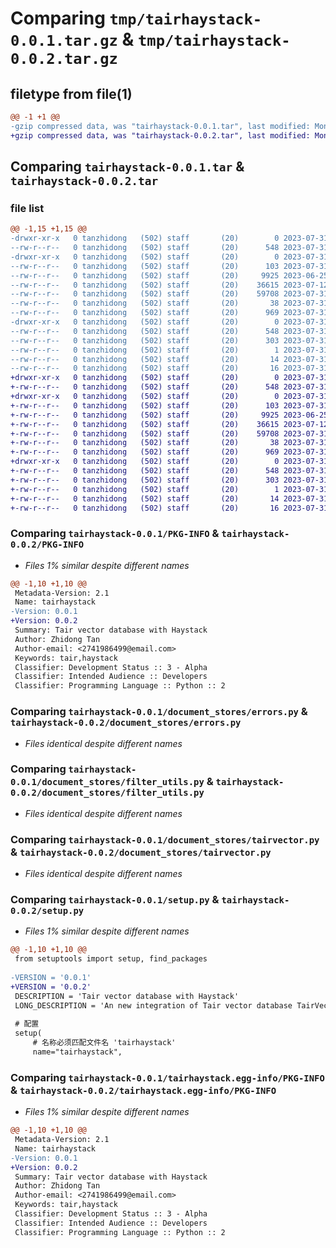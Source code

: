 # Comparing `tmp/tairhaystack-0.0.1.tar.gz` & `tmp/tairhaystack-0.0.2.tar.gz`

## filetype from file(1)

```diff
@@ -1 +1 @@
-gzip compressed data, was "tairhaystack-0.0.1.tar", last modified: Mon Jul 31 02:13:23 2023, max compression
+gzip compressed data, was "tairhaystack-0.0.2.tar", last modified: Mon Jul 31 03:35:14 2023, max compression
```

## Comparing `tairhaystack-0.0.1.tar` & `tairhaystack-0.0.2.tar`

### file list

```diff
@@ -1,15 +1,15 @@
-drwxr-xr-x   0 tanzhidong   (502) staff       (20)        0 2023-07-31 02:13:23.772782 tairhaystack-0.0.1/
--rw-r--r--   0 tanzhidong   (502) staff       (20)      548 2023-07-31 02:13:23.772532 tairhaystack-0.0.1/PKG-INFO
-drwxr-xr-x   0 tanzhidong   (502) staff       (20)        0 2023-07-31 02:13:23.770434 tairhaystack-0.0.1/document_stores/
--rw-r--r--   0 tanzhidong   (502) staff       (20)      103 2023-07-31 02:04:50.000000 tairhaystack-0.0.1/document_stores/__init__.py
--rw-r--r--   0 tanzhidong   (502) staff       (20)     9925 2023-06-25 12:03:04.000000 tairhaystack-0.0.1/document_stores/errors.py
--rw-r--r--   0 tanzhidong   (502) staff       (20)    36615 2023-07-12 02:42:17.000000 tairhaystack-0.0.1/document_stores/filter_utils.py
--rw-r--r--   0 tanzhidong   (502) staff       (20)    59708 2023-07-31 02:03:42.000000 tairhaystack-0.0.1/document_stores/tairvector.py
--rw-r--r--   0 tanzhidong   (502) staff       (20)       38 2023-07-31 02:13:23.772889 tairhaystack-0.0.1/setup.cfg
--rw-r--r--   0 tanzhidong   (502) staff       (20)      969 2023-07-31 02:10:17.000000 tairhaystack-0.0.1/setup.py
-drwxr-xr-x   0 tanzhidong   (502) staff       (20)        0 2023-07-31 02:13:23.772051 tairhaystack-0.0.1/tairhaystack.egg-info/
--rw-r--r--   0 tanzhidong   (502) staff       (20)      548 2023-07-31 02:13:23.000000 tairhaystack-0.0.1/tairhaystack.egg-info/PKG-INFO
--rw-r--r--   0 tanzhidong   (502) staff       (20)      303 2023-07-31 02:13:23.000000 tairhaystack-0.0.1/tairhaystack.egg-info/SOURCES.txt
--rw-r--r--   0 tanzhidong   (502) staff       (20)        1 2023-07-31 02:13:23.000000 tairhaystack-0.0.1/tairhaystack.egg-info/dependency_links.txt
--rw-r--r--   0 tanzhidong   (502) staff       (20)       14 2023-07-31 02:13:23.000000 tairhaystack-0.0.1/tairhaystack.egg-info/requires.txt
--rw-r--r--   0 tanzhidong   (502) staff       (20)       16 2023-07-31 02:13:23.000000 tairhaystack-0.0.1/tairhaystack.egg-info/top_level.txt
+drwxr-xr-x   0 tanzhidong   (502) staff       (20)        0 2023-07-31 03:35:14.796313 tairhaystack-0.0.2/
+-rw-r--r--   0 tanzhidong   (502) staff       (20)      548 2023-07-31 03:35:14.796151 tairhaystack-0.0.2/PKG-INFO
+drwxr-xr-x   0 tanzhidong   (502) staff       (20)        0 2023-07-31 03:35:14.794482 tairhaystack-0.0.2/document_stores/
+-rw-r--r--   0 tanzhidong   (502) staff       (20)      103 2023-07-31 02:04:50.000000 tairhaystack-0.0.2/document_stores/__init__.py
+-rw-r--r--   0 tanzhidong   (502) staff       (20)     9925 2023-06-25 12:03:04.000000 tairhaystack-0.0.2/document_stores/errors.py
+-rw-r--r--   0 tanzhidong   (502) staff       (20)    36615 2023-07-12 02:42:17.000000 tairhaystack-0.0.2/document_stores/filter_utils.py
+-rw-r--r--   0 tanzhidong   (502) staff       (20)    59708 2023-07-31 02:03:42.000000 tairhaystack-0.0.2/document_stores/tairvector.py
+-rw-r--r--   0 tanzhidong   (502) staff       (20)       38 2023-07-31 03:35:14.796359 tairhaystack-0.0.2/setup.cfg
+-rw-r--r--   0 tanzhidong   (502) staff       (20)      969 2023-07-31 03:34:12.000000 tairhaystack-0.0.2/setup.py
+drwxr-xr-x   0 tanzhidong   (502) staff       (20)        0 2023-07-31 03:35:14.795956 tairhaystack-0.0.2/tairhaystack.egg-info/
+-rw-r--r--   0 tanzhidong   (502) staff       (20)      548 2023-07-31 03:35:14.000000 tairhaystack-0.0.2/tairhaystack.egg-info/PKG-INFO
+-rw-r--r--   0 tanzhidong   (502) staff       (20)      303 2023-07-31 03:35:14.000000 tairhaystack-0.0.2/tairhaystack.egg-info/SOURCES.txt
+-rw-r--r--   0 tanzhidong   (502) staff       (20)        1 2023-07-31 03:35:14.000000 tairhaystack-0.0.2/tairhaystack.egg-info/dependency_links.txt
+-rw-r--r--   0 tanzhidong   (502) staff       (20)       14 2023-07-31 03:35:14.000000 tairhaystack-0.0.2/tairhaystack.egg-info/requires.txt
+-rw-r--r--   0 tanzhidong   (502) staff       (20)       16 2023-07-31 03:35:14.000000 tairhaystack-0.0.2/tairhaystack.egg-info/top_level.txt
```

### Comparing `tairhaystack-0.0.1/PKG-INFO` & `tairhaystack-0.0.2/PKG-INFO`

 * *Files 1% similar despite different names*

```diff
@@ -1,10 +1,10 @@
 Metadata-Version: 2.1
 Name: tairhaystack
-Version: 0.0.1
+Version: 0.0.2
 Summary: Tair vector database with Haystack
 Author: Zhidong Tan
 Author-email: <2741986499@email.com>
 Keywords: tair,haystack
 Classifier: Development Status :: 3 - Alpha
 Classifier: Intended Audience :: Developers
 Classifier: Programming Language :: Python :: 2
```

### Comparing `tairhaystack-0.0.1/document_stores/errors.py` & `tairhaystack-0.0.2/document_stores/errors.py`

 * *Files identical despite different names*

### Comparing `tairhaystack-0.0.1/document_stores/filter_utils.py` & `tairhaystack-0.0.2/document_stores/filter_utils.py`

 * *Files identical despite different names*

### Comparing `tairhaystack-0.0.1/document_stores/tairvector.py` & `tairhaystack-0.0.2/document_stores/tairvector.py`

 * *Files identical despite different names*

### Comparing `tairhaystack-0.0.1/setup.py` & `tairhaystack-0.0.2/setup.py`

 * *Files 1% similar despite different names*

```diff
@@ -1,10 +1,10 @@
 from setuptools import setup, find_packages
 
-VERSION = '0.0.1'
+VERSION = '0.0.2'
 DESCRIPTION = 'Tair vector database with Haystack'
 LONG_DESCRIPTION = 'An new integration of Tair vector database TairVector with Haystack by deepset.'
 
 # 配置
 setup(
     # 名称必须匹配文件名 'tairhaystack'
     name="tairhaystack",
```

### Comparing `tairhaystack-0.0.1/tairhaystack.egg-info/PKG-INFO` & `tairhaystack-0.0.2/tairhaystack.egg-info/PKG-INFO`

 * *Files 1% similar despite different names*

```diff
@@ -1,10 +1,10 @@
 Metadata-Version: 2.1
 Name: tairhaystack
-Version: 0.0.1
+Version: 0.0.2
 Summary: Tair vector database with Haystack
 Author: Zhidong Tan
 Author-email: <2741986499@email.com>
 Keywords: tair,haystack
 Classifier: Development Status :: 3 - Alpha
 Classifier: Intended Audience :: Developers
 Classifier: Programming Language :: Python :: 2
```

